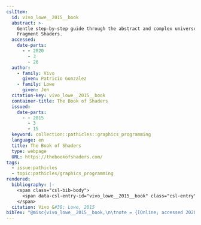 ```yaml
---
cslItem:
  id: vivo_lowe__2015__book
  abstract: >-
    Gentle step-by-step guide through the abstract and complex universe of
    Fragment Shaders.
  accessed:
    date-parts:
      - - 2020
        - 3
        - 26
  author:
    - family: Vivo
      given: Patricio Gonzalez
    - family: Lowe
      given: Jen
  citation-key: vivo_lowe__2015__book
  container-title: The Book of Shaders
  issued:
    date-parts:
      - - 2015
        - 3
        - 15
  keyword: collection::pathicles::graphics_programming
  language: en
  title: The Book of Shaders
  type: webpage
  URL: https://thebookofshaders.com/
tags:
  - issue:pathicles
  - topic:pathicles/graphics_programming
rendered:
  bibliography: |-
    <span class="csl-bib-body">
      <span data-csl-entry-id="vivo_lowe__2015__book" class="csl-entry">Vivo, P. G., &#38; Lowe, J. 2015, March 15. <i>The Book of Shaders</i>. The Book of Shaders. <a href='https://thebookofshaders.com/'>https://thebookofshaders.com/</a></span>
    </span>
  citation: Vivo &#38; Lowe, 2015
bibTex: "@misc{vivo_lowe__2015__book,\n\tnote = {[Online; accessed 2020-03-26]},\n\tauthor = {Vivo, Patricio Gonzalez and Lowe, Jen},\n\tyear = {2015},\n\tmonth = {mar 15},\n\ttitle = {The {Book} of {Shaders}},\n\thowpublished = {https://thebookofshaders.com/},\n}\n\n"
---
```

